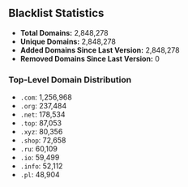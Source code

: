 ## Blacklist Statistics

- **Total Domains:** 2,848,278
- **Unique Domains:** 2,848,278
- **Added Domains Since Last Version:** 2,848,278
- **Removed Domains Since Last Version:** 0

### Top-Level Domain Distribution

-  `.com`: 1,256,968
-  `.org`: 237,484
-  `.net`: 178,534
-  `.top`: 87,053
-  `.xyz`: 80,356
-  `.shop`: 72,658
-  `.ru`: 60,109
-  `.io`: 59,499
-  `.info`: 52,112
-  `.pl`: 48,904

